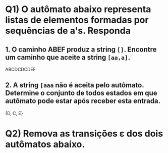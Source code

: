 # **Q1)** O autômato abaixo representa listas de elementos formadas por sequências de a's. Responda

## 1. O caminho ABEF produz a string `[]`. Encontre um caminho que aceite a string `[aa,a]`.

ABCDCDCDEF

## 2. A string `[aaa` não é aceita pelo autômato. Determine o conjunto de  **todos** estados em que autômato pode estar após receber esta entrada. 

{D, C, E}

# **Q2)** Remova as transições ε dos dois autômatos abaixo.

